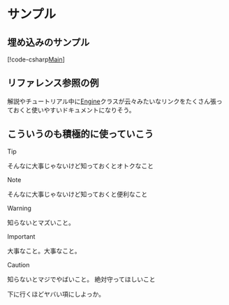 # サンプル

## 埋め込みのサンプル

[!code-csharp[Main](Sample.cs)]

## リファレンス参照の例

解説やチュートリアル中に[Engine](xref:Altseed2.Engine)クラスが云々みたいなリンクをたくさん張っておくと使いやすいドキュメントになりそう。

## こういうのも積極的に使っていこう

> [!TIP]
> そんなに大事じゃないけど知っておくとオトクなこと

> [!NOTE]
> そんなに大事じゃないけど知っておくと便利なこと

> [!WARNING]
> 知らないとマズいこと。

> [!IMPORTANT]
> 大事なこと。大事なこと。

> [!CAUTION]
> 知らないとマジでやばいこと。
> 絶対守ってほしいこと

下に行くほどヤバい項にしよっか。